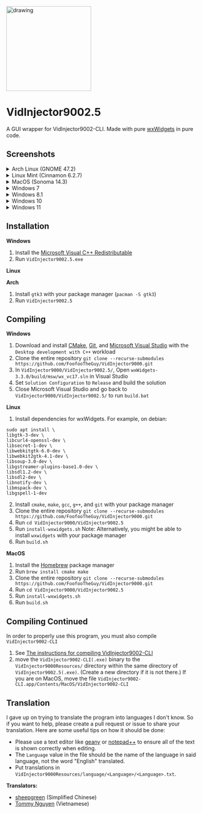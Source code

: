 <img src="https://github.com/user-attachments/assets/e3abe8b2-2b8e-47c4-a434-f9c8330f135b" alt="drawing" width="225"/>

# VidInjector9002.5
A GUI wrapper for VidInjector9002-CLI. Made with pure [wxWidgets](https://github.com/wxWidgets/wxWidgets) in pure code.

## Screenshots
<details>
<summary>Arch Linux (GNOME 47.2)</summary>

### System (Light Mode)
![System Light](https://github.com/user-attachments/assets/0b8cb59e-be9b-4fb9-a1ec-1081b2e8cffa)

### System (Dark Mode)
![System](https://github.com/user-attachments/assets/bb26a54e-d4eb-47fb-a76d-937ab96b7398)

### Light Mode
![Light](https://github.com/user-attachments/assets/4c2059d3-0ce8-4c34-a4ed-fdab3a1535f0)

### Dark Mode
![Dark](https://github.com/user-attachments/assets/916fa097-1a49-4a7d-8ecf-6547d53823d2)

</details>

<details>
<summary>Linux Mint (Cinnamon 6.2.7)</summary>

### System (Light Mode)
![Screenshot from 2024-12-30 11-47-50](https://github.com/user-attachments/assets/20e56092-9eba-4e45-9e4d-f28dc2767881)

### System (Dark Mode)
![Screenshot from 2024-12-30 11-46-22](https://github.com/user-attachments/assets/833b8de2-343d-4056-a024-051babc0f8f2)

### Light Mode
![Screenshot from 2024-12-30 11-46-39](https://github.com/user-attachments/assets/086e3c54-2970-4f50-abd3-1e668700d70e)

### Dark Mode
![Screenshot from 2024-12-30 11-46-53](https://github.com/user-attachments/assets/a97144a5-6440-4217-af19-a1b7cac5830b)

</details>

<details>
<summary>MacOS (Sonoma 14.3)</summary>

### System (Light Mode)
![system](https://github.com/user-attachments/assets/f53e9cca-69ff-4c09-8039-e79778682ee7)

### System (Dark Mode)
![system dark](https://github.com/user-attachments/assets/62d95d87-1d98-445c-866a-225f0317fbc5)

### Light Mode
![light](https://github.com/user-attachments/assets/20a2f9cc-ceaa-47f7-941e-28e1a4a54a73)

### Dark Mode
![dark](https://github.com/user-attachments/assets/3d5b0e4a-407f-480a-9553-8888ee9a507b)

</details>

<details>
<summary>Windows 7</summary>

### System
![system crop](https://github.com/user-attachments/assets/3d1316c0-c097-4361-84cb-92b5079a3476)

### Light Mode
![light crop](https://github.com/user-attachments/assets/a973ff88-9415-4277-b844-d4c21e4fe780)

### Dark Mode
![dark crop](https://github.com/user-attachments/assets/a7ec957c-3796-4605-9b2f-6d4cdb2c57ee)

</details>

<details>
<summary>Windows 8.1</summary>

### System
![system](https://github.com/user-attachments/assets/a6df53a4-cbdd-446b-b613-9aca0fefecb2)

### Light Mode
![light](https://github.com/user-attachments/assets/1990f3ac-8789-4c49-b86e-8f3d006b61ea)

### Dark Mode
![dark](https://github.com/user-attachments/assets/17b9b818-a8e2-4410-bce5-8a290c6eb9b7)

</details>

<details>
<summary>Windows 10</summary>

### System
![system](https://github.com/user-attachments/assets/811bdb6a-42d8-4cb7-b963-1456b861734d)

### Light Mode
![light](https://github.com/user-attachments/assets/cc6117ee-b366-4b35-9eb7-fd824fafca0b)

### Dark Mode
![dark](https://github.com/user-attachments/assets/f8db3e8f-cd92-42af-b1ca-296cd7ec7f83)

</details>

<details>
<summary>Windows 11</summary>

### System
![system](https://github.com/user-attachments/assets/3504dc0f-432c-4e44-ae3e-ca78980d0c90)

### Light Mode
![light](https://github.com/user-attachments/assets/38d581f1-5154-489a-b01d-e72d7029876a)

### Dark Mode
![dark](https://github.com/user-attachments/assets/faf1d9a2-1f01-4d43-8dba-0a2ed7416515)

</details>

## Installation
**Windows**
1. Install the [Microsoft Visual C++ Redistributable](https://support.microsoft.com/en-us/help/2977003/the-latest-supported-visual-c-downloads)
2. Run `VidInjector9002.5.exe`

**Linux**

**Arch**
1. Install `gtk3` with your package manager (`pacman -S gtk3`)
2. Run `VidInjector9002.5`

## Compiling
**Windows**
1. Download and install [CMake](https://cmake.org/), [Git](https://git-scm.com/downloads/win), and [Microsoft Visual Studio](https://visualstudio.microsoft.com/) with the `Desktop development with C++` workload
2. Clone the entire repository `git clone --recurse-submodules https://github.com/FoofooTheGuy/VidInjector9000.git`
3. In `VidInjector9000/VidInjector9002.5/`, Open `wxWidgets-3.3.0/build/msw/wx_vc17.sln` in Visual Studio
4. Set `Solution Configuration` to `Release` and build the solution
5. Close Microsoft Visual Studio and go back to `VidInjector9000/VidInjector9002.5/` to run `build.bat`

**Linux**
1. Install dependencies for wxWidgets. For example, on debian:
```
sudo apt install \
libgtk-3-dev \
libcurl4-openssl-dev \
libsecret-1-dev \
libwebkitgtk-6.0-dev \
libwebkit2gtk-4.1-dev \
libsoup-3.0-dev \
libgstreamer-plugins-base1.0-dev \
libsdl1.2-dev \
libsdl2-dev \
libnotify-dev \
libmspack-dev \
libgspell-1-dev
```
2. Install `cmake`, `make`, `gcc`, `g++`, and `git` with your package manager
3. Clone the entire repository `git clone --recurse-submodules https://github.com/FoofooTheGuy/VidInjector9000.git`
4. Run `cd VidInjector9000/VidInjector9002.5`
5. Run `install-wxwidgets.sh` Note: Alternatively, you might be able to install `wxwidgets` with your package manager
6. Run `build.sh`

**MacOS**
1. Install the [Homebrew](https://brew.sh/) package manager
2. Run `brew install cmake make`
3. Clone the entire repository `git clone --recurse-submodules https://github.com/FoofooTheGuy/VidInjector9000.git`
4. Run `cd VidInjector9000/VidInjector9002.5`
5. Run `install-wxwidgets.sh`
6. Run `build.sh`

## Compiling Continued
In order to properly use this program, you must also compile `VidInjector9002-CLI`
1. See [The instructions for compiling VidInjector9002-CLI](https://github.com/FoofooTheGuy/VidInjector9000/blob/main/VidInjector9002-CLI/README.md#compiling)
2. move the `VidInjector9002-CLI(.exe)` binary to the `VidInjector9000Resources/` directory within the same directory of `VidInjector9002.5(.exe)`. (Create a new directory if it is not there.) If you are on MacOS, move the file `VidInjector9002-CLI.app/Contents/MacOS/VidInjector9002-CLI`

## Translation
I gave up on trying to translate the program into languages I don't know. So if you want to help, please create a pull request or issue to share your translation. Here are some useful tips on how it should be done:

- Please use a text editor like [geany](https://www.geany.org/) or [notepad++](https://notepad-plus-plus.org/) to ensure all of the text is shown correctly when editing.
- The `Language` value in the file should be the name of the language in said language, not the word "English" translated.
- Put translations in `VidInjector9000Resources/language/<Language>/<Language>.txt`.

**Translators:**
- [sheepgreen](https://github.com/slippersheepig) (Simplified Chinese)
- [Tommy Nguyen](https://github.com/duynho2003) (Vietnamese)
